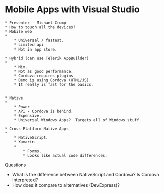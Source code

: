 # Mobile Apps with Visual Studio

	* Presenter - Michael Crump
	* How to touch all the devices?
	* Mobile web
	* 
		* Universal / fastest.
		* Limited api
		* Not in app store.

	* Hybrid (can use Telerik AppBuilder)
	* 
		* Mix.
		* Not as good performance.
		* Cordova requires plugins
		* Demo is using Cordova (HTML/JS).
		* It really is fast for the basics.
		

	* Native
	* 
		* Power
		* API - Cordova is behind.
		* Expensive.
		* Universal Windows Apps?  Targets all of Windows stuff.

	* Cross-Platform Native Apps
	* 
		* NativeScript.
		* Xamarin
		* 
			* Forms.
			* Looks like actual code differences.

Questions
* What is the difference between NativeScript and Cordova?  Is Cordova interpreted?
* How does it compare to alternatives (DevExpress)? 
